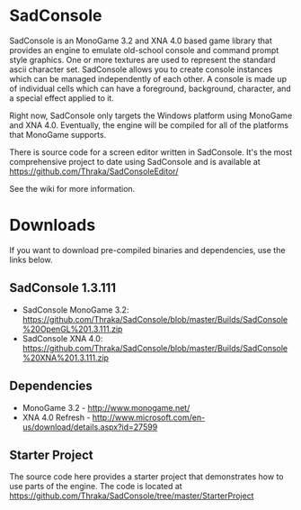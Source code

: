 SadConsole
==========

SadConsole is an MonoGame 3.2 and XNA 4.0 based game library that provides an engine to emulate old-school console and command prompt style graphics. One or more textures are used to represent the standard ascii character set. SadConsole allows you to create console instances which can be managed independently of each other. A console is made up of individual cells which can have a foreground, background, character, and a special effect applied to it. 

Right now, SadConsole only targets the Windows platform using MonoGame and XNA 4.0. Eventually, the engine will be compiled for all of the platforms that MonoGame supports. 

There is source code for a screen editor written in SadConsole. It's the most comprehensive project to date using SadConsole and is available at https://github.com/Thraka/SadConsoleEditor/

See the wiki for more information.

Downloads
=========

If you want to download pre-compiled binaries and dependencies, use the links below.

SadConsole 1.3.111
------------------
* SadConsole MonoGame 3.2: https://github.com/Thraka/SadConsole/blob/master/Builds/SadConsole%20OpenGL%201.3.111.zip
* SadConsole XNA 4.0: https://github.com/Thraka/SadConsole/blob/master/Builds/SadConsole%20XNA%201.3.111.zip

Dependencies
------------
* MonoGame 3.2 - http://www.monogame.net/
* XNA 4.0 Refresh - http://www.microsoft.com/en-us/download/details.aspx?id=27599

Starter Project
---------------
The source code here provides a starter project that demonstrates how to use parts of the engine. The code is located at https://github.com/Thraka/SadConsole/tree/master/StarterProject
